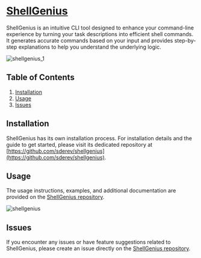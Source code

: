# [ShellGenius](https://github.com/sderev/shellgenius)

ShellGenius is an intuitive CLI tool designed to enhance your command-line experience by turning your task descriptions into efficient shell commands. It generates accurate commands based on your input and provides step-by-step explanations to help you understand the underlying logic.

![shellgenius_1](https://github.com/sderev/llm-toolbox/assets/24412384/30589efb-dac3-4a47-8cb9-e4d69cbbd22a)

<!-- TOC -->
## Table of Contents

1. [Installation](#installation)
1. [Usage](#usage)
1. [Issues](#issues)
<!-- /TOC -->

## Installation

ShellGenius has its own installation process. For installation details and the guide to get started, please visit its dedicated repository at [https://github.com/sderev/shellgenius](https://github.com/sderev/shellgenius).

## Usage

The usage instructions, examples, and additional documentation are provided on the [ShellGenius repository](https://github.com/sderev/shellgenius).

![shellgenius](https://github.com/sderev/llm-toolbox/assets/24412384/aa0045e7-5d86-4835-9129-d8c124f6f6f3)

## Issues

If you encounter any issues or have feature suggestions related to ShellGenius, please create an issue directly on the [ShellGenius repository](https://github.com/sderev/shellgenius).

